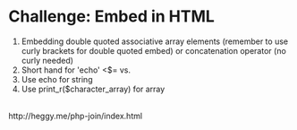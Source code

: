 # Challenge: Embed in HTML
<ol>
<li>Embedding double quoted associative array elements (remember to use curly brackets for double quoted embed) or concatenation operator (no curly needed)</li>
<li>Short hand for 'echo' <$= vs. <?php echo (only use when displaying single string, can't use other php operations inside)</li>
<li>Use echo for string</li>
<li>Use print_r($character_array) for array</li>
</ol>
<br>
http://heggy.me/php-join/index.html